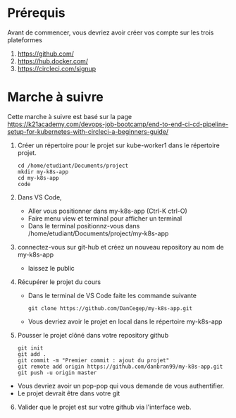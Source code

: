 

# Prérequis



Avant de commencer, vous devriez avoir créer vos compte sur les trois plateformes

1.	https://github.com/
2.	https://hub.docker.com/
3.	https://circleci.com/signup




# Marche à suivre


Cette marche à suivre est basé sur la page https://k21academy.com/devops-job-bootcamp/end-to-end-ci-cd-pipeline-setup-for-kubernetes-with-circleci-a-beginners-guide/



1. Créer un répertoire pour le projet sur kube-worker1 dans le répertoire projet.
   ````
   cd /home/etudiant/Documents/project
   mkdir my-k8s-app
   cd my-k8s-app
   code
   ````



2. Dans VS Code,
   - Aller vous positionner dans my-k8s-app (Ctrl-K ctrl-O)
   - Faire menu view et terminal pour afficher un terminal
   - Dans le terminal positionnz-vous dans /home/etudiant/Documents/project/my-k8s-app

  

3. connectez-vous sur git-hub et créez un nouveau repository au nom de my-k8s-app
   - laissez le public


  
4. Récupérer le projet du cours
   - Dans le terminal de VS Code faite les commande suivante
     ```
     git clone https://github.com/DanCegep/my-k8s-app.git
     ````
   - Vous devriez avoir le projet en local dans le répertoire my-k8s-app



5. Pousser le projet clôné dans votre repository github
   ```
   git init
   git add .
   git commit -m "Premier commit : ajout du projet"
   git remote add origin https://github.com/danbran99/my-k8s-app.git
   git push -u origin master
   ````

- Vous devriez avoir un pop-pop qui vous demande de vous authentifier.
- Le projet devrait être dans votre git



6. Valider que le projet est sur votre github via l'interface web.
